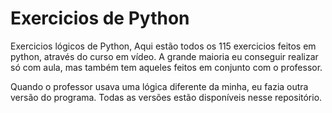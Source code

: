 # Exercicios de Python

Exercicios lógicos de Python, Aqui estão todos os 115 exercicios feitos em python, através do curso em vídeo. A grande maioria eu conseguir realizar só com aula, mas também tem aqueles feitos em conjunto com o professor.

Quando o professor usava uma lógica diferente da minha, eu fazia outra versão do programa. Todas as versões estão disponíveis nesse repositório.
